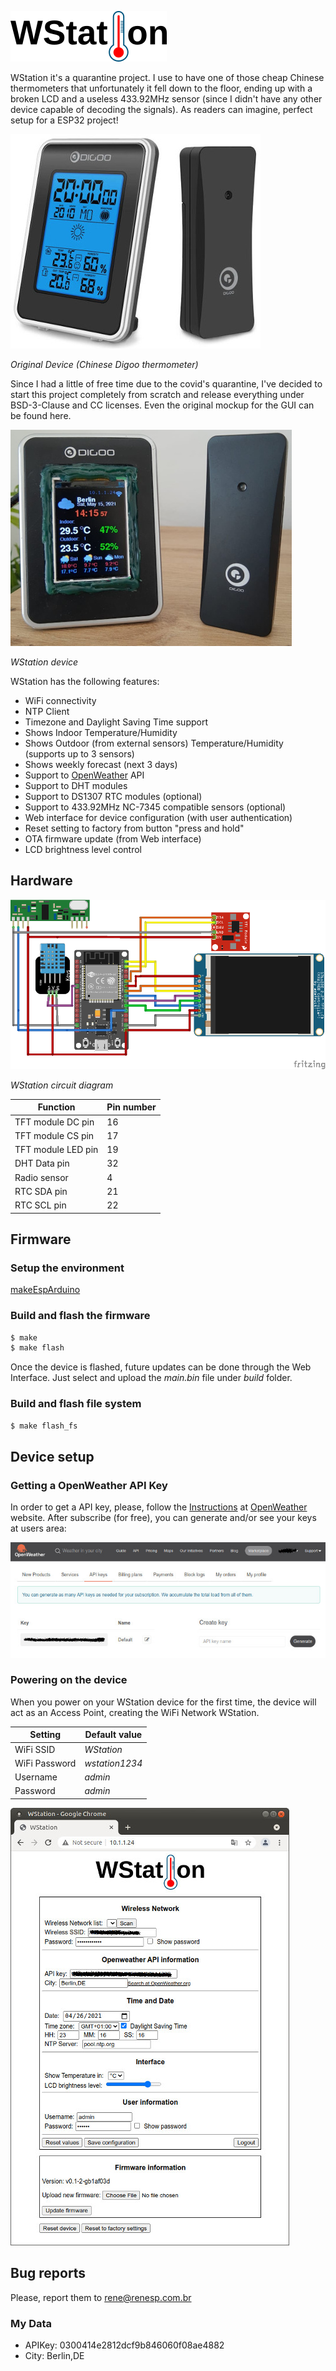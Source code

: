 ![WStation Logo](/resources/logoBW.png)

WStation it's a quarantine project. I use to have one of those cheap Chinese thermometers that unfortunately it fell down to the floor, ending up with a broken LCD and a useless 433.92MHz sensor (since I didn't have any other device capable of decoding the signals). As readers can imagine, perfect setup for a ESP32 project!

![Chinese Digoo Thermometer](/resources/misc/digoo.jpg)

*Original Device (Chinese Digoo thermometer)*

Since I had a little of free time due to the covid's quarantine, I've decided to start this project completely from scratch and release everything under BSD-3-Clause and CC licenses. Even the original mockup for the GUI can be found here.

![WStation device](/resources/misc/wsdev.jpg)

*WStation device*

WStation has the following features:

* WiFi connectivity
* NTP Client
* Timezone and Daylight Saving Time support
* Shows Indoor Temperature/Humidity
* Shows Outdoor (from external sensors) Temperature/Humidity (supports up to 3 sensors)
* Shows weekly forecast (next 3 days)
* Support to [OpenWeather](https://openweathermap.org/) API
* Support to DHT modules
* Support to DS1307 RTC modules (optional)
* Support to 433.92MHz NC-7345 compatible sensors (optional)
* Web interface for device configuration (with user authentication)
* Reset setting to factory from button "press and hold"
* OTA firmware update (from Web interface)
* LCD brightness level control

## Hardware

![WStation Circuit Diagram](/resources/misc/circDiagram.png)

*WStation circuit diagram*

| Function | Pin number |
| ------ | ------ |
| TFT module DC pin | 16 |
| TFT module CS pin| 17 |
| TFT module LED pin | 19 |
| DHT Data pin | 32 |
| Radio sensor | 4 |
| RTC SDA pin | 21 |
| RTC SCL pin | 22 |

## Firmware

### Setup the environment

[makeEspArduino](https://github.com/plerup/makeEspArduino)

### Build and flash the firmware

```sh
$ make
$ make flash
```
Once the device is flashed, future updates can be done through the Web Interface. Just select and upload the *main.bin* file under *build* folder.

### Build and flash file system

```sh
$ make flash_fs
```

## Device setup

### Getting a OpenWeather API Key

In order to get a API key, please, follow the [Instructions](https://openweathermap.org/appid) at [OpenWeather](https://openweathermap.org/) website. After subscribe (for free), you can generate and/or see your keys at users area:

![OpenWeather user interface](/resources/misc/openw.jpg)

### Powering on the device

When you power on your WStation device for the first time, the device will act as an Access Point, creating the WiFi Network WStation. 

| Setting | Default value |
| ------ | ------ |
| WiFi SSID | *WStation* |
| WiFi Password | *wstation1234* |
| Username | *admin* |
| Password | *admin* |

![WStation Web Interface](/resources/misc/webgui.jpg)

## Bug reports

Please, report them to [rene@renesp.com.br](mailto:rene@renesp.com.br)


### My Data
* APIKey: 0300414e2812dcf9b846060f08ae4882
* City: Berlin,DE

